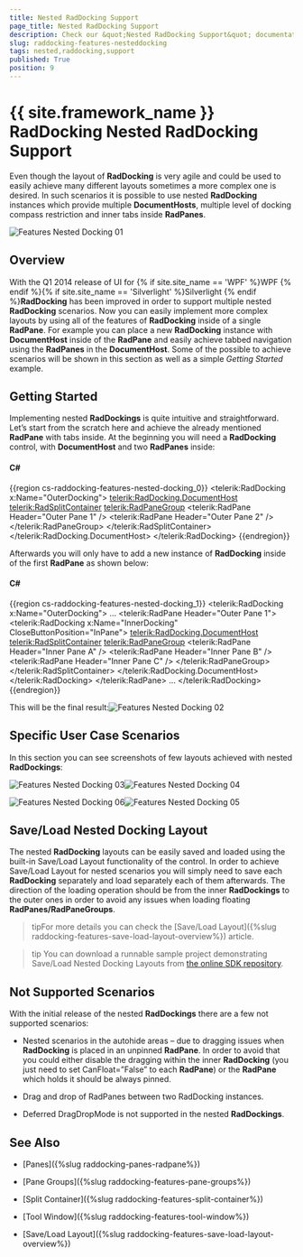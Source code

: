 ```yaml
---
title: Nested RadDocking Support
page_title: Nested RadDocking Support
description: Check our &quot;Nested RadDocking Support&quot; documentation article for the RadDocking {{ site.framework_name }} control.
slug: raddocking-features-nesteddocking
tags: nested,raddocking,support
published: True
position: 9
---
```


# {{ site.framework_name }} RadDocking Nested RadDocking Support

Even though the layout of __RadDocking__ is very agile and could be used to easily achieve many different layouts sometimes a more complex one is desired. In such scenarios it is possible to use nested __RadDocking__ instances which provide multiple __DocumentHosts__, multiple level of docking compass restriction and inner tabs inside __RadPanes__.

![Features Nested Docking 01](images/Features_NestedDocking_01.png)

## Overview

With the Q1 2014 release of UI for {% if site.site_name == 'WPF' %}WPF {% endif %}{% if site.site_name == 'Silverlight' %}Silverlight {% endif %}__RadDocking__ has been improved in order to support multiple nested __RadDocking__ scenarios. Now you can easily implement more complex layouts by using all of the features of __RadDocking__ inside of a single __RadPane__. For example you can place a new __RadDocking__ instance with __DocumentHost__ inside of the __RadPane__ and easily achieve tabbed navigation using the __RadPanes__ in the __DocumentHost__. Some of the possible to achieve scenarios will be shown in this section as well as a simple *Getting Started* example.

## Getting Started

Implementing nested __RadDockings__ is quite intuitive and straightforward. Let’s start from the scratch here and achieve the already mentioned __RadPane__ with tabs inside. At the beginning you will need a __RadDocking__ control, with __DocumentHost__ and two __RadPanes__ inside:

#### __C#__

{{region cs-raddocking-features-nested-docking_0}}
	<telerik:RadDocking x:Name="OuterDocking">
	    <telerik:RadDocking.DocumentHost>
	        <telerik:RadSplitContainer>
	            <telerik:RadPaneGroup>
	                <telerik:RadPane Header="Outer Pane 1" />
	                <telerik:RadPane Header="Outer Pane 2" />
	            </telerik:RadPaneGroup>
	        </telerik:RadSplitContainer>
	    </telerik:RadDocking.DocumentHost>
	</telerik:RadDocking>
{{endregion}}

Afterwards you will only have to add a new instance of __RadDocking__ inside of the first __RadPane__ as shown below:
    
#### __C#__

{{region cs-raddocking-features-nested-docking_1}}
	<telerik:RadDocking x:Name="OuterDocking">
	    ...
	    <telerik:RadPane Header="Outer Pane 1">
	        <telerik:RadDocking x:Name="InnerDocking" CloseButtonPosition="InPane">
	            <telerik:RadDocking.DocumentHost>
	                <telerik:RadSplitContainer>
	                    <telerik:RadPaneGroup>
	                        <telerik:RadPane Header="Inner Pane A" />
	                        <telerik:RadPane Header="Inner Pane B" />
	                        <telerik:RadPane Header="Inner Pane C" />
	                    </telerik:RadPaneGroup>
	                </telerik:RadSplitContainer>
	            </telerik:RadDocking.DocumentHost>
	        </telerik:RadDocking>
	    </telerik:RadPane>
	    ...
	</telerik:RadDocking>
{{endregion}}

This will be the final result:![Features Nested Docking 02](images/Features_NestedDocking_02.png)

## Specific User Case Scenarios

In this section you can see screenshots of few layouts achieved with nested __RadDockings__:

![Features Nested Docking 03](images/Features_NestedDocking_03.png)![Features Nested Docking 04](images/Features_NestedDocking_04.png)

![Features Nested Docking 06](images/Features_NestedDocking_06.png)![Features Nested Docking 05](images/Features_NestedDocking_05.png)

## Save/Load Nested Docking Layout

The nested __RadDocking__ layouts can be easily saved and loaded using the built-in Save/Load Layout functionality of the control. In order to achieve Save/Load Layout for nested scenarios you will simply need to save each __RadDocking__ separately and load separately each of them afterwards. The direction of the loading operation should be from the inner __RadDockings__ to the outer ones in order to avoid any issues when loading floating __RadPanes/RadPaneGroups__.

>tipFor more details you can check the [Save/Load Layout]({%slug raddocking-features-save-load-layout-overview%}) article.

>tip You can download a runnable sample project demonstrating Save/Load Nested Docking Layouts from [the online SDK repository](https://github.com/telerik/xaml-sdk/tree/master/Docking/NestedDockingSaveLoadLayout).

## Not Supported Scenarios

With the initial release of the nested __RadDockings__ there are a few not supported scenarios:

* Nested scenarios in the autohide areas – due to dragging issues when __RadDocking__ is placed in an unpinned __RadPane__. In order to avoid that you could either disable the dragging within the inner __RadDocking__ (you just need to set CanFloat=”False” to each __RadPane__) or the __RadPane__ which holds it should be always pinned.

* Drag and drop of RadPanes between two RadDocking instances.

* Deferred DragDropMode is not supported in the nested __RadDockings__.
 
## See Also
 * [Panes]({%slug raddocking-panes-radpane%})

 * [Pane Groups]({%slug raddocking-features-pane-groups%})

 * [Split Container]({%slug raddocking-features-split-container%})

 * [Tool Window]({%slug raddocking-features-tool-window%})

 * [Save/Load Layout]({%slug raddocking-features-save-load-layout-overview%})

